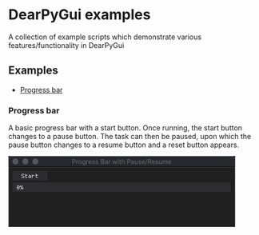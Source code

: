 # DearPyGui examples
A collection of example scripts which demonstrate various features/functionality in DearPyGui

## Examples

* [Progress bar](#progress-bar)

### Progress bar 

A basic progress bar with a start button. Once running, the start button changes to a pause button. The task can then be paused, upon which the pause button changes to a resume button and a reset button appears. 

![Progress bar](assets/gifs/progress_bar.gif)